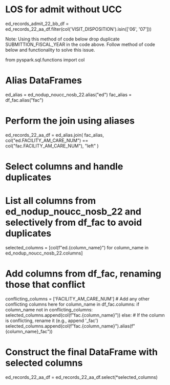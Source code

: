# LOS for admit without UCC
ed_records_admit_22_bb_df = ed_records_22_aa_df.filter(col('VISIT_DISPOSITION').isin(['06', '07']))

Note: Using this method of code below drop duplicate SUBMITTION_FISCAL_YEAR in the code above. Follow method of code below and functionality to solve this issue. 

from pyspark.sql.functions import col

# Alias DataFrames
ed_alias = ed_nodup_noucc_nosb_22.alias("ed")
fac_alias = df_fac.alias("fac")

# Perform the join using aliases
ed_records_22_aa_df = ed_alias.join(
    fac_alias,
    col("ed.FACILITY_AM_CARE_NUM") == col("fac.FACILITY_AM_CARE_NUM"),
    "left"
)

# Select columns and handle duplicates
# List all columns from ed_nodup_noucc_nosb_22 and selectively from df_fac to avoid duplicates
selected_columns = [col(f"ed.{column_name}") for column_name in ed_nodup_noucc_nosb_22.columns]

# Add columns from df_fac, renaming those that conflict
conflicting_columns = ['FACILITY_AM_CARE_NUM']  # Add any other conflicting columns here
for column_name in df_fac.columns:
    if column_name not in conflicting_columns:
        selected_columns.append(col(f"fac.{column_name}"))
    else:
        # If the column is conflicting, rename it (e.g., append '_fac')
        selected_columns.append(col(f"fac.{column_name}").alias(f"{column_name}_fac"))

# Construct the final DataFrame with selected columns
ed_records_22_aa_df = ed_records_22_aa_df.select(*selected_columns)

